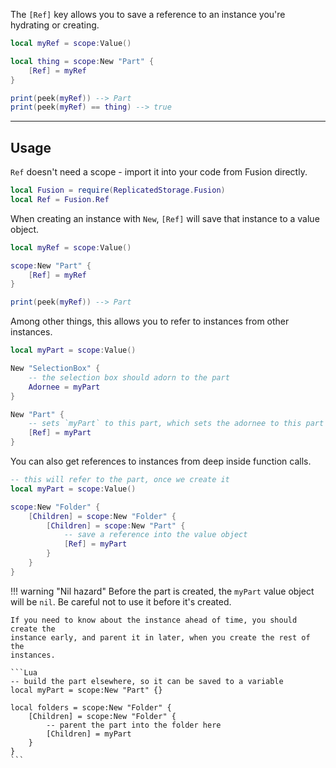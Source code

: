 The `[Ref]` key allows you to save a reference to an instance you're hydrating
or creating.

```Lua
local myRef = scope:Value()

local thing = scope:New "Part" {
    [Ref] = myRef
}

print(peek(myRef)) --> Part
print(peek(myRef) == thing) --> true
```

-----

## Usage

`Ref` doesn't need a scope - import it into your code from Fusion directly.

```Lua linenums="1" hl_lines="2"
local Fusion = require(ReplicatedStorage.Fusion)
local Ref = Fusion.Ref
```

When creating an instance with `New`, `[Ref]` will save that instance to a value
object.

```Lua
local myRef = scope:Value()

scope:New "Part" {
    [Ref] = myRef
}

print(peek(myRef)) --> Part
```

Among other things, this allows you to refer to instances from other instances.

```Lua
local myPart = scope:Value()

New "SelectionBox" {
    -- the selection box should adorn to the part
    Adornee = myPart
}

New "Part" {
	-- sets `myPart` to this part, which sets the adornee to this part
    [Ref] = myPart
}
```

You can also get references to instances from deep inside function calls.

```Lua
-- this will refer to the part, once we create it
local myPart = scope:Value()

scope:New "Folder" {
    [Children] = scope:New "Folder" {
        [Children] = scope:New "Part" {
            -- save a reference into the value object
            [Ref] = myPart
        }
    }
}
```

!!! warning "Nil hazard"
	Before the part is created, the `myPart` value object will be `nil`. Be
	careful not to use it before it's created.

	If you need to know about the instance ahead of time, you should create the
	instance early, and parent it in later, when you create the rest of the
	instances.

	```Lua
	-- build the part elsewhere, so it can be saved to a variable
	local myPart = scope:New "Part" {}

	local folders = scope:New "Folder" {
		[Children] = scope:New "Folder" {
			-- parent the part into the folder here
			[Children] = myPart
		}
	}
	```